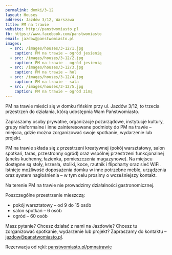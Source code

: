 ```yaml
---
permalink: domki/3-12
layout: Houses
address: Jazdów 3/12, Warszawa
title: PM na trawie
website: http://panstwomiasto.pl
fb: https://www.facebook.com/panstwomiasto
email: jazdow@panstwomiasto.pl
images:
  - src: /images/houses/3-12/1.jpg
    caption: PM na trawie – ogród jesienią
  - src: /images/houses/3-12/2.jpg
    caption: PM na trawie – ogród jesienią
  - src: /images/houses/3-12/3.jpg
    caption: PM na trawie – hol
  - src: /images/houses/3-12/4.jpg
    caption: PM na trawie – sala
  - src: /images/houses/3-12/5.jpg
    caption: PM na trawie – ogród zimą
---
```


PM na trawie mieści się w domku fińskim przy ul. Jazdów 3/12, to trzecia przestrzeń do działania, którą udostępnia Wam Państwomiasto.

Zapraszamy osoby prywatne, organizacje pozarządowe, instytucje kultury, grupy nieformalne i inne zainteresowane podmioty do PM na trawie – miejsca, gdzie można zorganizować swoje spotkanie, wydarzenie lub projekt.

PM na trawie składa się z przestrzeni kreatywnej (pokój warsztatowy, salon spotkań, taras, przestronny ogród) oraz wspólnej przestrzeni funkcjonalnej (aneks kuchenny, łazienka, pomieszczenia magazynowe). Na miejscu dostępne są stoły, krzesła, stoliki, koce, rzutnik i flipcharty oraz sieć WiFi. Istnieje możliwość doposażenia domku w inne potrzebne meble, urządzenia oraz system nagłośnienia – w tym celu prosimy o wcześniejszy kontakt.

Na terenie PM na trawie nie prowadzimy działalności gastronomicznej.

Poszczególne przestrzenie mieszczą:

- pokój warsztatowy – od 9 do 15 osób
- salon spotkań – 6 osób
- ogród – 60 osób

Masz pytanie? Chcesz działać z nami na Jazdowie?
Chcesz tu zorganizować spotkanie, wydarzenie lub projekt?
Zapraszamy do kontaktu – jazdow@panstwomiasto.pl.

Rezerwacja od ręki: [panstwomiasto.pl/pmnatrawie](http://panstwomiasto.pl/pmnatrawie)
